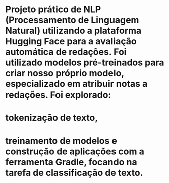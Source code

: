 # Projeto prático de NLP (Processamento de Linguagem Natural) utilizando a plataforma Hugging Face para a avaliação automática de redações. Foi utilizado modelos pré-treinados para criar nosso próprio modelo, especializado em atribuir notas a redações. Foi explorado:
# tokenização de texto, 
# treinamento de modelos e construção de aplicações com a ferramenta Gradle, focando na tarefa de classificação de texto.

